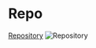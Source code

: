 # Repo
[Repository](https://repository.com)
![Repository](C:\Users\rezan\OneDrive\Pictures\Screenshots\reza)



